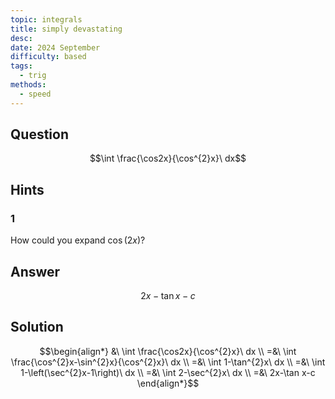 ```yaml
---
topic: integrals
title: simply devastating
desc: 
date: 2024 September
difficulty: based
tags:
  - trig
methods:
  - speed
---
```



## Question
```math
\int \frac{\cos2x}{\cos^{2}x}\ dx
```


## Hints

### 1
How could you expand $\cos(2x)$?


## Answer
```math
2x-\tan x-c
```


## Solution

```math
\begin{align*}
  &\ \int \frac{\cos2x}{\cos^{2}x}\ dx
  \\ =&\ \int \frac{\cos^{2}x-\sin^{2}x}{\cos^{2}x}\ dx
  \\ =&\ \int 1-\tan^{2}x\ dx
  \\ =&\ \int 1-\left(\sec^{2}x-1\right)\ dx
  \\ =&\ \int 2-\sec^{2}x\ dx
  \\ =&\ 2x-\tan x-c
\end{align*}
```
